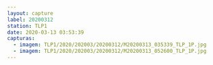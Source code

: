 ```yaml
---
layout: capture
label: 20200312
station: TLP1
date: 2020-03-13 03:53:39
capturas:
  - imagem: TLP1/2020/202003/20200312/M20200313_035339_TLP_1P.jpg
  - imagem: TLP1/2020/202003/20200312/M20200313_052600_TLP_1P.jpg
---
```

